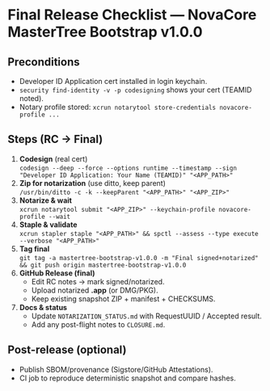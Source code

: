 # Final Release Checklist — NovaCore MasterTree Bootstrap v1.0.0

## Preconditions
- Developer ID Application cert installed in login keychain.
- `security find-identity -v -p codesigning` shows your cert (TEAMID noted).
- Notary profile stored: `xcrun notarytool store-credentials novacore-profile ...`

## Steps (RC → Final)
1) **Codesign** (real cert)  
   `codesign --deep --force --options runtime --timestamp --sign "Developer ID Application: Your Name (TEAMID)" "<APP_PATH>"`
2) **Zip for notarization** (use ditto, keep parent)  
   `/usr/bin/ditto -c -k --keepParent "<APP_PATH>" "<APP_ZIP>"`
3) **Notarize & wait**  
   `xcrun notarytool submit "<APP_ZIP>" --keychain-profile novacore-profile --wait`
4) **Staple & validate**  
   `xcrun stapler staple "<APP_PATH>" && spctl --assess --type execute --verbose "<APP_PATH>"`
5) **Tag final**  
   `git tag -a mastertree-bootstrap-v1.0.0 -m "Final signed+notarized" && git push origin mastertree-bootstrap-v1.0.0`
6) **GitHub Release (final)**  
   - Edit RC notes → mark signed/notarized.  
   - Upload notarized **.app** (or DMG/PKG).  
   - Keep existing snapshot ZIP + manifest + CHECKSUMS.
7) **Docs & status**  
   - Update `NOTARIZATION_STATUS.md` with RequestUUID / Accepted result.  
   - Add any post-flight notes to `CLOSURE.md`.

## Post-release (optional)
- Publish SBOM/provenance (Sigstore/GitHub Attestations).
- CI job to reproduce deterministic snapshot and compare hashes.

